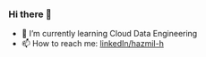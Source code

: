 ### Hi there 👋
- 🌱 I’m currently learning Cloud Data Engineering
- 📫 How to reach me: [linkedIn/hazmil-h](https://www.linkedin.com/in/hazmil-h/)

<!--
**HazmilH/HazmilH** is a ✨ _special_ ✨ repository because its `README.md` (this file) appears on your GitHub profile.

Here are some ideas to get you started:

- 🔭 I’m currently working on ...

- 👯 I’m looking to collaborate on ...
- 🤔 I’m looking for help with ...
- 💬 Ask me about ...
- ⚡ Fun fact: ...
-->

